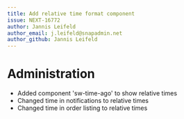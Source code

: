 ```yaml
---
title: Add relative time format component
issue: NEXT-16772
author: Jannis Leifeld
author_email: j.leifeld@snapadmin.net 
author_github: Jannis Leifeld
---
```

# Administration
* Added component 'sw-time-ago' to show relative times
* Changed time in notifications to relative times
* Changed time in order listing to relative times
